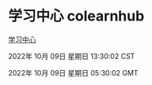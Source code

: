 # 学习中心 colearnhub
[学习中心](http://27.19.33.125:56308/colearnhub/)

2022年 10月 09日 星期日 13:30:02 CST

2022年 10月 09日 星期日 05:30:02 GMT
